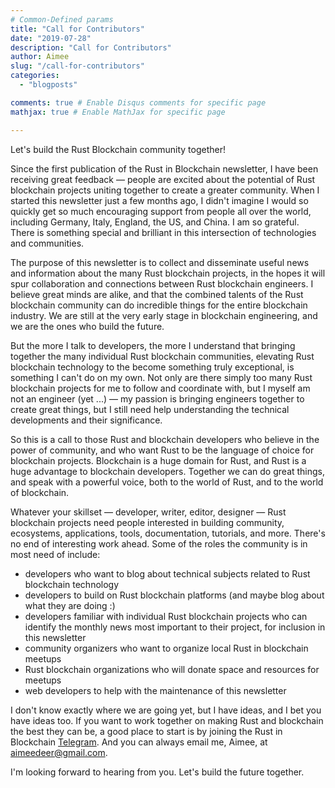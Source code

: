```yaml
---
# Common-Defined params
title: "Call for Contributors"
date: "2019-07-28"
description: "Call for Contributors"
author: Aimee
slug: "/call-for-contributors"
categories:
  - "blogposts"

comments: true # Enable Disqus comments for specific page
mathjax: true # Enable MathJax for specific page

---
```


Let's build the Rust Blockchain community together!

Since the first publication of the Rust in Blockchain newsletter, I have been receiving great feedback &mdash; people are excited about the potential of Rust blockchain projects uniting together to create a greater community. When I started this newsletter just a few months ago, I didn't imagine I would so quickly get so much encouraging
support from people all over the world, including Germany, Italy, England, the US, and China. I am so grateful. There is something special and brilliant in this intersection of technologies and communities.

The purpose of this newsletter is to collect and disseminate useful news and information about the many Rust blockchain projects, in the hopes it will spur collaboration and connections between Rust blockchain engineers. I believe great minds are alike, and that the combined talents of the Rust blockchain community can do incredible things for the entire blockchain industry. We are still at the very early stage in blockchain engineering, and we are the ones who build the future.

But the more I talk to developers, the more I understand that bringing together the many individual Rust blockchain communities, elevating Rust blockchain technology to the become something truly exceptional, is something I can't do on my own. Not only are there simply too many Rust blockchain projects for me to follow and coordinate with, but I myself am not an engineer (yet ...) &mdash; my passion is bringing engineers together to create great things, but I still need help understanding the technical developments and their significance.

So this is a call to those Rust and blockchain developers who believe in the power of community, and who want Rust to be the language of choice for blockchain projects. Blockchain is a huge domain for Rust, and Rust is a huge advantage to blockchain developers. Together we can do great things, and speak with a powerful voice, both to the world of Rust, and to the world of blockchain.

Whatever your skillset &mdash; developer, writer, editor, designer &mdash; Rust blockchain projects need people interested in building community, ecosystems, applications, tools, documentation, tutorials, and more. There's no end of interesting work ahead. Some of the roles the community is in most need of include:

- developers who want to blog about technical subjects related to Rust blockchain technology
- developers to build on Rust blockchain platforms (and maybe blog about what they are doing :)
- developers familiar with individual Rust blockchain projects who can identify the monthly news most important to their project, for inclusion in this newsletter
- community organizers who want to organize local Rust in blockchain meetups
- Rust blockchain organizations who will donate space and resources for meetups
- web developers to help with the maintenance of this newsletter

I don't know exactly where we are going yet, but I have ideas, and I bet you have ideas too. If you want to work together on making Rust and blockchain the best they can be, a good place to start is by joining the Rust in Blockchain [Telegram](https://t.me/rustinblockchain). And you can always email me, Aimee, at aimeedeer@gmail.com.

I'm looking forward to hearing from you. Let's build the future together.
